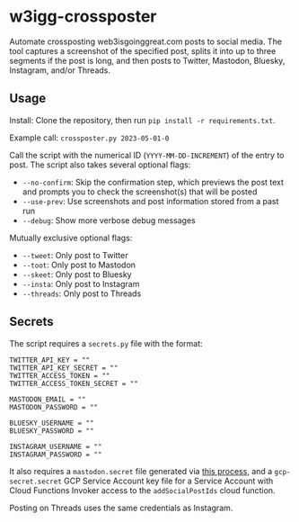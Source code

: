 # w3igg-crossposter

Automate crossposting web3isgoinggreat.com posts to social media. The tool captures a screenshot of the specified post,
splits it into up to three segments if the post is long, and then posts to Twitter, Mastodon, Bluesky, Instagram,
and/or Threads.

## Usage

Install: Clone the repository, then run `pip install -r requirements.txt`.

Example call: `crossposter.py 2023-05-01-0`

Call the script with the numerical ID (`YYYY-MM-DD-INCREMENT`) of the entry to post. The script also takes several
optional flags:

- `--no-confirm`: Skip the confirmation step, which previews the post text and prompts you to check the screenshot(s)
  that will be posted
- `--use-prev`: Use screenshots and post information stored from a past run
- `--debug`: Show more verbose debug messages

Mutually exclusive optional flags:

- `--tweet`: Only post to Twitter
- `--toot`: Only post to Mastodon
- `--skeet`: Only post to Bluesky
- `--insta`: Only post to Instagram
- `--threads`: Only post to Threads

## Secrets

The script requires a `secrets.py` file with the format:

```
TWITTER_API_KEY = ""
TWITTER_API_KEY_SECRET = ""
TWITTER_ACCESS_TOKEN = ""
TWITTER_ACCESS_TOKEN_SECRET = ""

MASTODON_EMAIL = ""
MASTODON_PASSWORD = ""

BLUESKY_USERNAME = ""
BLUESKY_PASSWORD = ""

INSTAGRAM_USERNAME = ""
INSTAGRAM_PASSWORD = ""
```

It also requires a `mastodon.secret` file generated via [this
process](https://mastodonpy.readthedocs.io/en/stable/#usage), and a `gcp-secret.secret` GCP Service Account key file for
a Service Account with Cloud Functions Invoker access to the `addSocialPostIds` cloud function.

Posting on Threads uses the same credentials as Instagram.